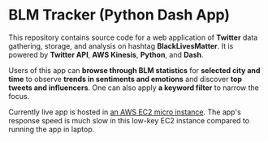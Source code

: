 # BLM Tracker (Python Dash App)

This repository contains source code for a web application of **Twitter** data gathering, storage, and analysis on hashtag **BlackLivesMatter**. It is powered by **Twitter API**, **AWS Kinesis**, **Python**, and **Dash**.
 
Users of this app can **browse through BLM statistics** for **selected city and time** to observe **trends in sentiments and emotions** and discover **top tweets and influencers**. One can also apply **a keyword filter** to narrow the focus.   

Currently live app is hosted in [an AWS EC2 micro instance](http://18.223.131.215:8050/). The app's response speed is much slow in this low-key EC2 instance compared to running the app in laptop.   
